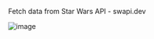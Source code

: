 
Fetch data from Star Wars API - swapi.dev

![image](https://user-images.githubusercontent.com/53437442/152171848-b359f02c-55e0-4cae-b309-742252f932cd.png)

